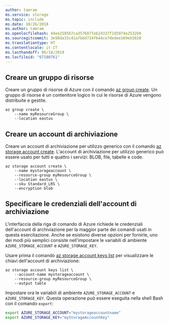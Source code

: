 ```yaml
---
author: tamram
ms.service: storage
ms.topic: include
ms.date: 10/26/2018
ms.author: tamram
ms.openlocfilehash: 44ee258567ca357687feb24337f2d5974e2532b0
ms.sourcegitcommit: 3e98da33c41a7bbd724f644ce7dedee169eb5028
ms.translationtype: HT
ms.contentlocale: it-IT
ms.lasthandoff: 06/18/2019
ms.locfileid: "67180761"
---
```

## <a name="create-a-resource-group"></a>Creare un gruppo di risorse

Creare un gruppo di risorse di Azure con il comando [az group create](/cli/azure/group). Un gruppo di risorse è un contenitore logico in cui le risorse di Azure vengono distribuite e gestite.

```azurecli-interactive
az group create \
    --name myResourceGroup \
    --location eastus
```

## <a name="create-a-storage-account"></a>Creare un account di archiviazione

Creare un account di archiviazione per utilizzo generico con il comando [az storage account create](/cli/azure/storage/account). L'account di archiviazione per utilizzo generico può essere usato per tutti e quattro i servizi: BLOB, file, tabelle e code. 

```azurecli-interactive
az storage account create \
    --name mystorageaccount \
    --resource-group myResourceGroup \
    --location eastus \
    --sku Standard_LRS \
    --encryption blob
```

## <a name="specify-storage-account-credentials"></a>Specificare le credenziali dell'account di archiviazione

L'interfaccia della riga di comando di Azure richiede le credenziali dell'account di archiviazione per la maggior parte dei comandi usati in questa esercitazione. Anche se esistono diverse opzioni per fornirle, uno dei modi più semplici consiste nell'impostare le variabili di ambiente `AZURE_STORAGE_ACCOUNT` e `AZURE_STORAGE_KEY`.

Usare prima il comando [az storage account keys list](/cli/azure/storage/account/keys) per visualizzare le chiavi dell'account di archiviazione:

```azurecli-interactive
az storage account keys list \
    --account-name mystorageaccount \
    --resource-group myResourceGroup \
    --output table
```

Impostare ora le variabili di ambiente `AZURE_STORAGE_ACCOUNT` e `AZURE_STORAGE_KEY`. Questa operazione può essere eseguita nella shell Bash con il comando `export`:

```bash
export AZURE_STORAGE_ACCOUNT="mystorageaccountname"
export AZURE_STORAGE_KEY="myStorageAccountKey"
```
